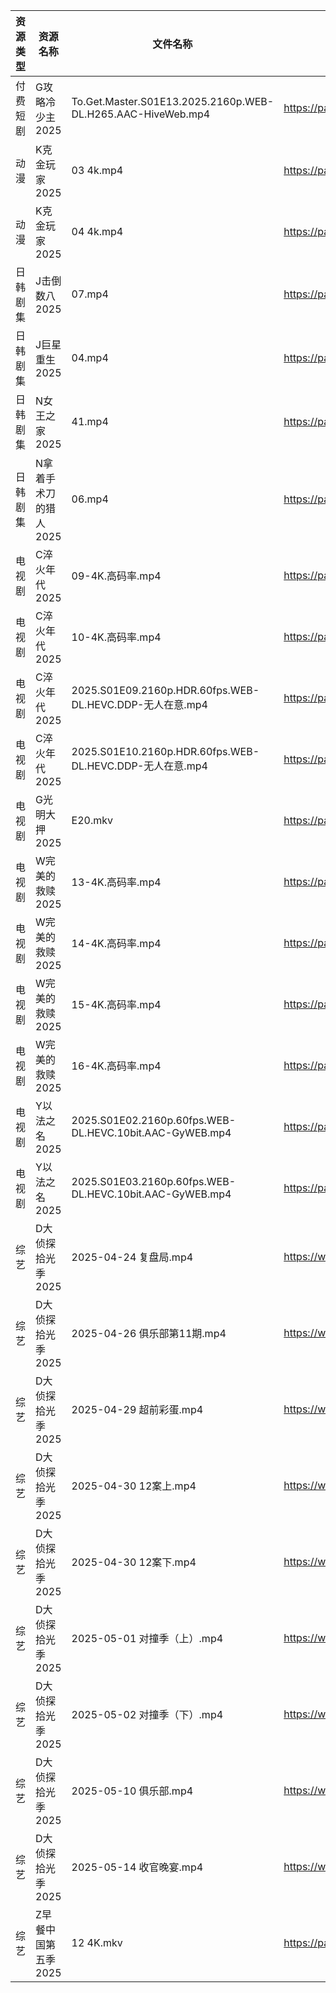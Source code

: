 | 资源类型 | 资源名称          | 文件名称                                                        | 分享链接                                 | 更新时间                |
| ---- | ------------- | ----------------------------------------------------------- | ------------------------------------ | ------------------- |
| 付费短剧 | G攻略冷少主2025    | To.Get.Master.S01E13.2025.2160p.WEB-DL.H265.AAC-HiveWeb.mp4 | https://pan.quark.cn/s/1914edeeaf5d  | 2025-06-24 21:23:09 |
| 动漫   | K克金玩家2025     | 03 4k.mp4                                                   | https://pan.quark.cn/s/746f246d3892  | 2025-06-24 21:26:51 |
| 动漫   | K克金玩家2025     | 04 4k.mp4                                                   | https://pan.quark.cn/s/746f246d3892  | 2025-06-24 21:26:47 |
| 日韩剧集 | J击倒数八2025     | 07.mp4                                                      | https://pan.quark.cn/s/98fc5313c702  | 2025-06-24 21:25:15 |
| 日韩剧集 | J巨星重生2025     | 04.mp4                                                      | https://pan.quark.cn/s/7c0af2ff15ea  | 2025-06-24 21:25:54 |
| 日韩剧集 | N女王之家2025     | 41.mp4                                                      | https://pan.quark.cn/s/a85463f38f49  | 2025-06-24 21:30:03 |
| 日韩剧集 | N拿着手术刀的猎人2025 | 06.mp4                                                      | https://pan.quark.cn/s/425671cbfbc3  | 2025-06-24 01:29:15 |
| 电视剧  | C淬火年代2025     | 09-4K.高码率.mp4                                               | https://pan.quark.cn/s/9fb5de6a595c  | 2025-06-24 21:21:32 |
| 电视剧  | C淬火年代2025     | 10-4K.高码率.mp4                                               | https://pan.quark.cn/s/9fb5de6a595c  | 2025-06-24 21:21:36 |
| 电视剧  | C淬火年代2025     | 2025.S01E09.2160p.HDR.60fps.WEB-DL.HEVC.DDP-无人在意.mp4        | https://pan.quark.cn/s/9fb5de6a595c  | 2025-06-24 21:21:25 |
| 电视剧  | C淬火年代2025     | 2025.S01E10.2160p.HDR.60fps.WEB-DL.HEVC.DDP-无人在意.mp4        | https://pan.quark.cn/s/9fb5de6a595c  | 2025-06-24 21:21:29 |
| 电视剧  | G光明大押2025     | E20.mkv                                                     | https://pan.quark.cn/s/e049cef95b6c  | 2025-06-24 01:22:30 |
| 电视剧  | W完美的救赎2025    | 13-4K.高码率.mp4                                               | https://pan.quark.cn/s/d3ecd2ed3127  | 2025-06-24 21:34:44 |
| 电视剧  | W完美的救赎2025    | 14-4K.高码率.mp4                                               | https://pan.quark.cn/s/d3ecd2ed3127  | 2025-06-24 21:34:57 |
| 电视剧  | W完美的救赎2025    | 15-4K.高码率.mp4                                               | https://pan.quark.cn/s/d3ecd2ed3127  | 2025-06-24 21:34:52 |
| 电视剧  | W完美的救赎2025    | 16-4K.高码率.mp4                                               | https://pan.quark.cn/s/d3ecd2ed3127  | 2025-06-24 21:34:47 |
| 电视剧  | Y以法之名2025     | 2025.S01E02.2160p.60fps.WEB-DL.HEVC.10bit.AAC-GyWEB.mp4     | https://pan.quark.cn/s/929cc6cd7c75  | 2025-06-24 21:37:52 |
| 电视剧  | Y以法之名2025     | 2025.S01E03.2160p.60fps.WEB-DL.HEVC.10bit.AAC-GyWEB.mp4     | https://pan.quark.cn/s/929cc6cd7c75  | 2025-06-24 21:37:48 |
| 综艺   | D大侦探拾光季2025   | 2025-04-24 复盘局.mp4                                          | https://www.alipan.com/s/yBeXFxUZNbB | 2025-06-24 12:04:08 |
| 综艺   | D大侦探拾光季2025   | 2025-04-26 俱乐部第11期.mp4                                      | https://www.alipan.com/s/yBeXFxUZNbB | 2025-06-24 12:04:07 |
| 综艺   | D大侦探拾光季2025   | 2025-04-29 超前彩蛋.mp4                                         | https://www.alipan.com/s/yBeXFxUZNbB | 2025-06-24 12:04:07 |
| 综艺   | D大侦探拾光季2025   | 2025-04-30 12案上.mp4                                         | https://www.alipan.com/s/yBeXFxUZNbB | 2025-06-24 12:04:06 |
| 综艺   | D大侦探拾光季2025   | 2025-04-30 12案下.mp4                                         | https://www.alipan.com/s/yBeXFxUZNbB | 2025-06-24 12:04:05 |
| 综艺   | D大侦探拾光季2025   | 2025-05-01 对撞季（上）.mp4                                       | https://www.alipan.com/s/yBeXFxUZNbB | 2025-06-24 12:04:05 |
| 综艺   | D大侦探拾光季2025   | 2025-05-02 对撞季（下）.mp4                                       | https://www.alipan.com/s/yBeXFxUZNbB | 2025-06-24 12:04:04 |
| 综艺   | D大侦探拾光季2025   | 2025-05-10 俱乐部.mp4                                          | https://www.alipan.com/s/yBeXFxUZNbB | 2025-06-24 12:04:04 |
| 综艺   | D大侦探拾光季2025   | 2025-05-14 收官晚宴.mp4                                         | https://www.alipan.com/s/yBeXFxUZNbB | 2025-06-24 12:04:02 |
| 综艺   | Z早餐中国第五季2025  | 12 4K.mkv                                                   | https://pan.quark.cn/s/8bf6a96b483b  | 2025-06-24 21:39:08 |
